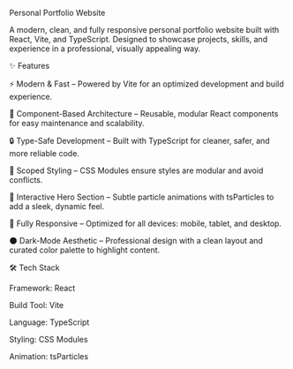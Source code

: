 Personal Portfolio Website

A modern, clean, and fully responsive personal portfolio website built with React, Vite, and TypeScript.
Designed to showcase projects, skills, and experience in a professional, visually appealing way.

✨ Features

⚡ Modern & Fast – Powered by Vite for an optimized development and build experience.

🧩 Component-Based Architecture – Reusable, modular React components for easy maintenance and scalability.

🔒 Type-Safe Development – Built with TypeScript for cleaner, safer, and more reliable code.

🎨 Scoped Styling – CSS Modules ensure styles are modular and avoid conflicts.

🌌 Interactive Hero Section – Subtle particle animations with tsParticles to add a sleek, dynamic feel.

📱 Fully Responsive – Optimized for all devices: mobile, tablet, and desktop.

🌑 Dark-Mode Aesthetic – Professional design with a clean layout and curated color palette to highlight content.

🛠️ Tech Stack

Framework: React

Build Tool: Vite

Language: TypeScript

Styling: CSS Modules

Animation: tsParticles
